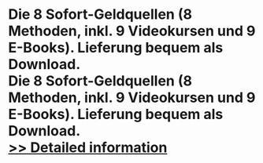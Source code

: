 # Die 8 Sofort-Geldquellen (8 Methoden, inkl. 9 Videokursen und 9 E-Books). Lieferung bequem als Download.<br />Die 8 Sofort-Geldquellen (8 Methoden, inkl. 9 Videokursen und 9 E-Books). Lieferung bequem als Download.<br />[>> Detailed information](https://secure.element5.com/esales/product.html?productid=300481251&affiliateid=200057808)